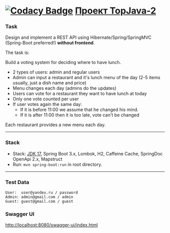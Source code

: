 [![Codacy Badge](https://app.codacy.com/project/badge/Grade/e9747374d2904318b623f49b3d72cb23)](https://app.codacy.com/gh/ProYulia/topjava2-master/dashboard?utm_source=gh&utm_medium=referral&utm_content=&utm_campaign=Badge_grade)
[Проект TopJava-2](https://javaops.ru/view/topjava2)
===============================
### Task
Design and implement a REST API using Hibernate/Spring/SpringMVC (Spring-Boot preferred!) **without frontend**.

The task is:

Build a voting system for deciding where to have lunch.

*  2 types of users: admin and regular users
*  Admin can input a restaurant and it's lunch menu of the day (2-5 items usually, just a dish name and price)
*  Menu changes each day (admins do the updates)
*  Users can vote for a restaurant they want to have lunch at today
*  Only one vote counted per user
*  If user votes again the same day:
    - If it is before 11:00 we assume that he changed his mind.
    - If it is after 11:00 then it is too late, vote can't be changed

Each restaurant provides a new menu each day.

-------------------------------------------------------------
### Stack
- Stack: [JDK 17](http://jdk.java.net/17/), Spring Boot 3.x, Lombok, H2, Caffeine Cache, SpringDoc OpenApi 2.x, Mapstruct 
- Run: `mvn spring-boot:run` in root directory.
-----------------------------------------------------
 
### Test Data
```
User:  user@yandex.ru / password
Admin: admin@gmail.com / admin
Guest: guest@gmail.com / guest
```
### Swagger UI

[http://localhost:8080/swagger-ui/index.html](http://localhost:8080/swagger-ui/index.html)
